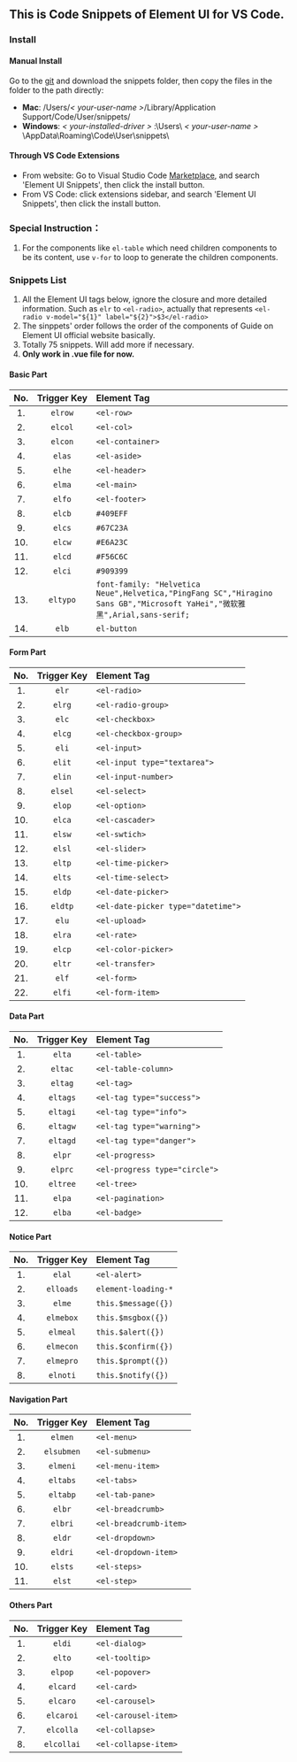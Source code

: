## This is Code Snippets of Element UI for VS Code.

### Install

#### Manual Install
Go to the [git](https://github.com/snowffer/Element-UI-Snippets-VSCode) and download the snippets folder, then copy the files in the folder to the path directly:

+ **Mac**: /Users/*< your-user-name >*/Library/Application Support/Code/User/snippets/
+ **Windows**: *< your-installed-driver >* :\Users\ *< your-user-name >* \AppData\Roaming\Code\User\snippets\

#### Through VS Code Extensions

+ From website: Go to Visual Studio Code [Marketplace](https://marketplace.visualstudio.com/vscode), and search 'Element UI Snippets', then click the install button.
+ From VS Code: click extensions sidebar, and search 'Element UI Snippets', then click the install button.

### Special Instruction：

1. For the components like `el-table` which need children components to be its content, use `v-for` to loop to generate the children components.

### Snippets List

1. All the Element UI tags below, ignore the closure and more detailed information. Such as `elr` to `<el-radio>`, actually that represents `<el-radio v-model="${1}" label="${2}">$3</el-radio>`
2. The sinppets' order follows the order of the components of Guide on Element UI official website basically. <!--Supply extra General and Options parts.-->
3. Totally 75 snippets. Will add more if necessary.
4. **Only work in .vue file for now.**



#### Basic Part
|No.|Trigger&nbsp;Key|Element Tag|
|:------:|:--------------:|:--------|
|1. | `elrow` | `<el-row>` |
|2. | `elcol` | `<el-col>` |
|3. | `elcon` | `<el-container>` |
|4. | `elas` | `<el-aside>` |
|5. | `elhe` | `<el-header>` |
|6. | `elma` | `<el-main>` |
|7. | `elfo` | `<el-footer>` |
|8. | `elcb` | `#409EFF` |
|9. | `elcs` | `#67C23A` |
|10. | `elcw` | `#E6A23C` |
|11. | `elcd` | `#F56C6C` |
|12. | `elci` | `#909399` |
|13. | `eltypo` | `font-family: "Helvetica Neue",Helvetica,"PingFang SC","Hiragino Sans GB","Microsoft YaHei","微软雅黑",Arial,sans-serif;` |
|14. | `elb` | `el-button` |

#### Form Part

No. |  Trigger Key | Element Tag
|:------:|:--------------:|:--------|
|1. | `elr` | `<el-radio>` |
|2. | `elrg` | `<el-radio-group>` |
|3. | `elc` | `<el-checkbox>` |
|4. | `elcg` | `<el-checkbox-group>` |
|5. | `eli` | `<el-input>` |
|6. | `elit` | `<el-input type="textarea">` |
|7. | `elin` | `<el-input-number>` |
|8. | `elsel` | `<el-select>` |
|9. | `elop` | `<el-option>` |
|10. | `elca` | `<el-cascader>` |
|11. | `elsw` | `<el-swtich>` |
|12. | `elsl` | `<el-slider>` |
|13. | `eltp` | `<el-time-picker>` |
|14. | `elts` | `<el-time-select>` |
|15. | `eldp` | `<el-date-picker>` |
|16. | `eldtp` | `<el-date-picker type="datetime">` |
|17. | `elu` | `<el-upload>` |
|18. | `elra` | `<el-rate>` |
|19. | `elcp` | `<el-color-picker>` |
|20. | `eltr` | `<el-transfer>` |
|21. | `elf` | `<el-form>` |
|22. | `elfi` | `<el-form-item>` |

#### Data Part

No. |  Trigger Key | Element Tag
|:------:|:--------------:|:--------|
|1. | `elta` | `<el-table>` |
|2. | `eltac` | `<el-table-column>` |
|3. | `eltag` | `<el-tag>` |
|4. | `eltags` | `<el-tag type="success">` |
|5. | `eltagi` | `<el-tag type="info">` |
|6. | `eltagw` | `<el-tag type="warning">` |
|7. | `eltagd` | `<el-tag type="danger">` |
|8. | `elpr` | `<el-progress>` |
|9. | `elprc` | `<el-progress type="circle">` |
|10. | `eltree` | `<el-tree>` |
|11. | `elpa` | `<el-pagination>` |
|12. | `elba` | `<el-badge>` |


#### Notice Part

No. |  Trigger Key | Element Tag
|:------:|:--------------:|:--------|
|1. | `elal` | `<el-alert>` |
|2. | `elloads` | 	`element-loading-*` |
|3. | `elme` | 	`this.$message({})` |
|4. | `elmebox` | 	`this.$msgbox({})` |
|5. | `elmeal` | 	`this.$alert({})` |
|6. | `elmecon` | 	`this.$confirm({})` |
|7. | `elmepro` | 	`this.$prompt({})` |
|8. | `elnoti` | 	`this.$notify({})` |



#### Navigation Part
No. |  Trigger Key | Element Tag
|:------:|:--------------:|:--------|
|1. | `elmen` | `<el-menu>` |
|2. | `elsubmen` | `<el-submenu>` |
|3. | `elmeni` | `<el-menu-item>` |
|4. | `eltabs` | `<el-tabs>` |
|5. | `eltabp` | `<el-tab-pane>` |
|6. | `elbr` | `<el-breadcrumb>` |
|7. | `elbri` | `<el-breadcrumb-item>` |
|8. | `eldr` | `<el-dropdown>` |
|9. | `eldri` | `<el-dropdown-item>` |
|10. | `elsts` | `<el-steps>` |
|11. | `elst` | `<el-step>` |

#### Others Part
No. |  Trigger Key | Element Tag
|:------:|:--------------:|:--------|
|1. | `eldi` | `<el-dialog>` |
|2. | `elto` | `<el-tooltip>` |
|3. | `elpop` | `<el-popover>` |
|4. | `elcard` | `<el-card>` |
|5. | `elcaro` | `<el-carousel>` |
|6. | `elcaroi` | `<el-carousel-item>` |
|7. | `elcolla` | `<el-collapse>` |
|8. | `elcollai` | `<el-collapse-item>` |

<!--
#### General Part
No. |  Trigger Key | Element Tag
|:------:|:--------------:|:--------|
|1. | `el` | `<el-*>` |
|2. | `elic` | `<el-icon-*>` |

#### Options Part
No. |  Trigger Key | Element Tag
|:------:|:--------------:|:--------|
|1. | `elpos` | positions |
|2. | `elanims` | animation types |
-->
<!--
#### #TODO
1. `tree`的data值
2. `import`样式的快捷方式
3. 不同类型的`button`
4. 各种引用路径：内置动画，样式
-->



